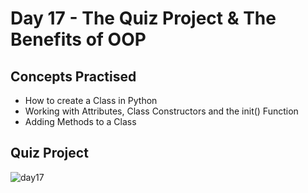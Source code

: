 # Day 17 - The Quiz Project & The Benefits of OOP
## Concepts Practised
- How to create a Class in Python
- Working with Attributes, Class Constructors and the init() Function
- Adding Methods to a Class
## Quiz Project
![day17](https://user-images.githubusercontent.com/79554351/188784474-8914e5f2-38bc-4425-bac6-703aabcfa1cb.gif)
